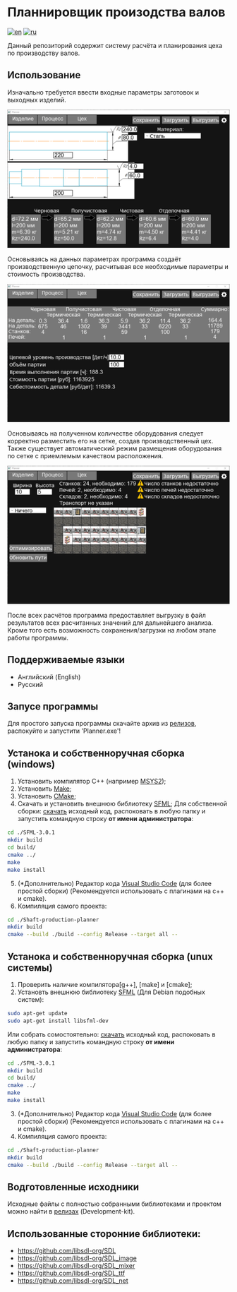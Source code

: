 # Планнировщик произодства валов
[![en](https://img.shields.io/badge/lang-en-green.svg)](https://github.com/kolyaka32/Shaft-production-planner/blob/main/README.md)  [![ru](https://img.shields.io/badge/lang-ru-green.svg)](https://github.com/kolyaka32/Shaft-production-planner/blob/main/README-ru.md)

Данный репозиторий содержит систему расчёта и планирования цеха по производству валов.

## Использование
Изначально требуется ввести входные параметры заготовок и выходных изделий.

![Изображение стадии ввода данных](/screenshots/product-ru.png?raw=true)

Основываясь на данных параметрах программа создаёт производственную цепочку, расчитывая все необходимые параметры и стоимость производства.

![Изображение стадии процесса производства](/screenshots/process-ru.png?raw=true)

Основываясь на полученном количестве оборудования следует корректно разместить его на сетке, создав производственный цех.
Также существует автоматический режим размещения оборудования по сетке с приемлемым качеством расположения.

![Изображение планировщика цеха](/screenshots/factory-ru.png?raw=true)

После всех расчётов программа предоставляет выгрузку в файл результатов всех расчитанных значений для дальнейшего анализа.
Кроме того есть возможность сохранения/загрузки на любом этапе работы программы.


## Поддерживаемые языки
* Английский (English)
* Русский


## Запусе программы
Для простого запуска программы скачайте архив из [релизов](https://github.com/kolyaka32/Shaft-production-planner/releases), распокуйте и запустити 'Planner.exe'!


## Устанока и собственноручная сборка (windows)
1. Установить компилятор C++ (например [MSYS2](https://www.msys2.org/#installation));
2. Установить [Make](https://sourceforge.net/projects/gnuwin32/files/make/3.81/make-3.81.exe/download);
3. Установить [CMake](https://sourceforge.net/projects/cmake.mirror/);
4. Скачать и установить внешнюю библиотеку [SFML](https://github.com/SFML/SFML);
Для собственной сборки: [скачать](https://github.com/SFML/SFML/releases/) исходный код, распоковать в любую папку и запустить командную строку **от имени администратора**:
```bash
cd ./SFML-3.0.1
mkdir build
cd build/
cmake ../
make
make install
```
5. (*Дополнительно) Редактор кода [Visual Studio Code](https://code.visualstudio.com/download) (для более простой сборки) (Рекомендуется использовать с плагинами на c++ и cmake).
6. Компиляция самого проекта:
```bash
cd ./Shaft-production-planner
mkdir build
cmake --build ./build --config Release --target all --
```


## Устанока и собственноручная сборка (unux системы)
1. Проверить наличие компилятора[g++], [make] и [cmake];
2. Установть внешнюю библиотеку [SFML](https://github.com/SFML/SFML)
(Для Debian подобных систем):
```bash
sudo apt-get update
sudo apt-get install libsfml-dev
```
Или собрать сомостоятельно: [скачать](https://github.com/SFML/SFML/releases/) исходный код, распоковать в любую папку и запустить командную строку **от имени администратора**:
```bash
cd ./SFML-3.0.1
mkdir build
cd build/
cmake ../
make
make install
```
3. (*Дополнительно) Редактор кода [Visual Studio Code](https://code.visualstudio.com/download) (для более простой сборки) (Рекомендуется использовать с плагинами на c++ и cmake).
4. Компиляция самого проекта:
```bash
cd ./Shaft-production-planner
mkdir build
cmake --build ./build --config Release --target all --
```


## Водготовленные исходники
Исходные файлы с полностью собранными библиотеками и проектом можно найти в [релизах](https://github.com/kolyaka32/Shaft-production-planner/releases) (Development-kit).


## Использованные сторонние библиотеки:
* https://github.com/libsdl-org/SDL
* https://github.com/libsdl-org/SDL_image
* https://github.com/libsdl-org/SDL_mixer
* https://github.com/libsdl-org/SDL_ttf
* https://github.com/libsdl-org/SDL_net
